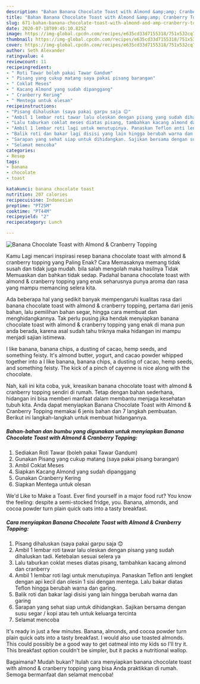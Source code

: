 ```yaml
---
description: "Bahan Banana Chocolate Toast with Almond &amp;amp; Cranberry Topping | Cara Buat Banana Chocolate Toast with Almond &amp;amp; Cranberry Topping Yang Menggugah Selera"
title: "Bahan Banana Chocolate Toast with Almond &amp;amp; Cranberry Topping | Cara Buat Banana Chocolate Toast with Almond &amp;amp; Cranberry Topping Yang Menggugah Selera"
slug: 671-bahan-banana-chocolate-toast-with-almond-and-amp-cranberry-topping-cara-buat-banana-chocolate-toast-with-almond-and-amp-cranberry-topping-yang-menggugah-selera
date: 2020-07-18T09:45:10.825Z
image: https://img-global.cpcdn.com/recipes/e635cd33d7155318/751x532cq70/banana-chocolate-toast-with-almond-cranberry-topping-foto-resep-utama.jpg
thumbnail: https://img-global.cpcdn.com/recipes/e635cd33d7155318/751x532cq70/banana-chocolate-toast-with-almond-cranberry-topping-foto-resep-utama.jpg
cover: https://img-global.cpcdn.com/recipes/e635cd33d7155318/751x532cq70/banana-chocolate-toast-with-almond-cranberry-topping-foto-resep-utama.jpg
author: Seth Alexander
ratingvalue: 4
reviewcount: 11
recipeingredient:
- " Roti Tawar boleh pakai Tawar Gandum"
- " Pisang yang cukup matang saya pakai pisang barangan"
- " Coklat Meses"
- " Kacang Almond yang sudah dipanggang"
- " Cranberry Kering"
- " Mentega untuk olesan"
recipeinstructions:
- "Pisang dihaluskan (saya pakai garpu saja 😊"
- "Ambil 1 lembar roti tawar lalu oleskan dengan pisang yang sudah dihaluskan tadi. Ketebalan sesuai selera ya"
- "Lalu taburkan coklat meses diatas pisang, tambahkan kacang almond dan cranberry"
- "Ambil 1 lembar roti lagi untuk menutupinya. Panaskan Teflon anti lengket dengan api kecil dan olesin 1 sisi dengan mentega. Lalu bakar diatas Teflon hingga berubah warna dan garing."
- "Balik roti dan bakar lagi disisi yang lain hingga berubah warna dan garing"
- "Sarapan yang sehat siap untuk dihidangkan. Sajikan bersama dengan susu segar / kopi atau teh untuk keluarga tercinta"
- "Selamat mencoba"
categories:
- Resep
tags:
- banana
- chocolate
- toast

katakunci: banana chocolate toast 
nutrition: 207 calories
recipecuisine: Indonesian
preptime: "PT25M"
cooktime: "PT44M"
recipeyield: "2"
recipecategory: Lunch

---
```



![Banana Chocolate Toast with Almond &amp; Cranberry Topping](https://img-global.cpcdn.com/recipes/e635cd33d7155318/751x532cq70/banana-chocolate-toast-with-almond-cranberry-topping-foto-resep-utama.jpg)

Kamu Lagi mencari inspirasi resep banana chocolate toast with almond &amp; cranberry topping yang Paling Enak? Cara Memasaknya memang tidak susah dan tidak juga mudah. bila salah mengolah maka hasilnya Tidak Memuaskan dan bahkan tidak sedap. Padahal banana chocolate toast with almond &amp; cranberry topping yang enak seharusnya punya aroma dan rasa yang mampu memancing selera kita.

Ada beberapa hal yang sedikit banyak mempengaruhi kualitas rasa dari banana chocolate toast with almond &amp; cranberry topping, pertama dari jenis bahan, lalu pemilihan bahan segar, hingga cara membuat dan menghidangkannya. Tak perlu pusing jika hendak menyiapkan banana chocolate toast with almond &amp; cranberry topping yang enak di mana pun anda berada, karena asal sudah tahu triknya maka hidangan ini mampu menjadi sajian istimewa.

I like banana, banana chips, a dusting of cacao, hemp seeds, and something feisty. It&#39;s almond butter, yogurt, and cacao powder whipped together into a I like banana, banana chips, a dusting of cacao, hemp seeds, and something feisty. The kick of a pinch of cayenne is nice along with the chocolate.


Nah, kali ini kita coba, yuk, kreasikan banana chocolate toast with almond &amp; cranberry topping sendiri di rumah. Tetap dengan bahan sederhana, hidangan ini bisa memberi manfaat dalam membantu menjaga kesehatan tubuh kita. Anda dapat menyiapkan Banana Chocolate Toast with Almond &amp; Cranberry Topping memakai 6 jenis bahan dan 7 langkah pembuatan. Berikut ini langkah-langkah untuk membuat hidangannya.

<!--inarticleads1-->

##### Bahan-bahan dan bumbu yang digunakan untuk menyiapkan Banana Chocolate Toast with Almond &amp; Cranberry Topping:

1. Sediakan  Roti Tawar (boleh pakai Tawar Gandum)
1. Gunakan  Pisang yang cukup matang (saya pakai pisang barangan)
1. Ambil  Coklat Meses
1. Siapkan  Kacang Almond yang sudah dipanggang
1. Gunakan  Cranberry Kering
1. Siapkan  Mentega untuk olesan


We&#39;d Like to Make a Toast. Ever find yourself in a major food rut? You know the feeling: despite a semi-stocked fridge, you. Banana, almonds, and cocoa powder turn plain quick oats into a tasty breakfast. 

<!--inarticleads2-->

##### Cara menyiapkan Banana Chocolate Toast with Almond &amp; Cranberry Topping:

1. Pisang dihaluskan (saya pakai garpu saja 😊
1. Ambil 1 lembar roti tawar lalu oleskan dengan pisang yang sudah dihaluskan tadi. Ketebalan sesuai selera ya
1. Lalu taburkan coklat meses diatas pisang, tambahkan kacang almond dan cranberry
1. Ambil 1 lembar roti lagi untuk menutupinya. Panaskan Teflon anti lengket dengan api kecil dan olesin 1 sisi dengan mentega. Lalu bakar diatas Teflon hingga berubah warna dan garing.
1. Balik roti dan bakar lagi disisi yang lain hingga berubah warna dan garing
1. Sarapan yang sehat siap untuk dihidangkan. Sajikan bersama dengan susu segar / kopi atau teh untuk keluarga tercinta
1. Selamat mencoba


It&#39;s ready in just a few minutes. Banana, almonds, and cocoa powder turn plain quick oats into a tasty breakfast. I would also use toasted almonds. This could possibly be a good way to get oatmeal into my kids so I&#39;ll try it. This breakfast option couldn&#39;t be simpler, but it packs a nutritional wallop. 

Bagaimana? Mudah bukan? Itulah cara menyiapkan banana chocolate toast with almond &amp; cranberry topping yang bisa Anda praktikkan di rumah. Semoga bermanfaat dan selamat mencoba!
